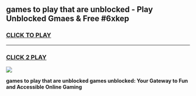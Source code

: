 
## games to play that are unblocked - Play Unblocked Gmaes & Free #6xkep
<h3>
<a href="https://news.freeplayer.one?title=games_to_play_that_are_unblocked&ref=03M">CLICK TO PLAY</a></h3>
<hr>

<h3>
<a href="https://news.freeplayer.one?title=games_to_play_that_are_unblocked&ref=03M">CLICK 2 PLAY</a>
  
</h3>

<a href="https://news.freeplayer.one?title=games_to_play_that_are_unblocked&ref=03M"><img src="https://clearcache.store/games.png"></a>


**games to play that are unblocked games unblocked: Your Gateway to Fun and Accessible Online Gaming**
